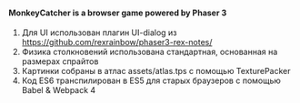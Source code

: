 #### MonkeyCatcher is a browser game powered by Phaser 3

1. Для UI использован плагин UI-dialog из https://github.com/rexrainbow/phaser3-rex-notes/
2. Физика столкновений использована стандартная, основанная на размерах спрайтов
3. Картинки собраны в атлас assets/atlas.tps с помощью TexturePacker
4. Код ES6 транспилирован в ES5 для старых браузеров с помощью Babel & Webpack 4
